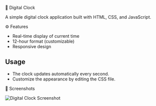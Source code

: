 📝 Digital Clock

A simple digital clock application built with HTML, CSS, and JavaScript.

⚙️ Features

- Real-time display of current time
- 12-hour format (customizable)
- Responsive design

## Usage

- The clock updates automatically every second.
- Customize the appearance by editing the CSS file.

📸 Screenshots

![Digital Clock Screenshot](images/Screenshot%202025-07-11%20233628.png)
